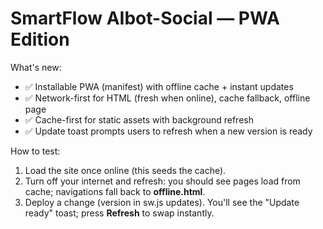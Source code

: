 # SmartFlow AIbot-Social — PWA Edition
What's new:
- ✅ Installable PWA (manifest) with offline cache + instant updates
- ✅ Network-first for HTML (fresh when online), cache fallback, offline page
- ✅ Cache-first for static assets with background refresh
- ✅ Update toast prompts users to refresh when a new version is ready

How to test:
1) Load the site once online (this seeds the cache).
2) Turn off your internet and refresh: you should see pages load from cache; navigations fall back to **offline.html**.
3) Deploy a change (version in sw.js updates). You'll see the "Update ready" toast; press **Refresh** to swap instantly.